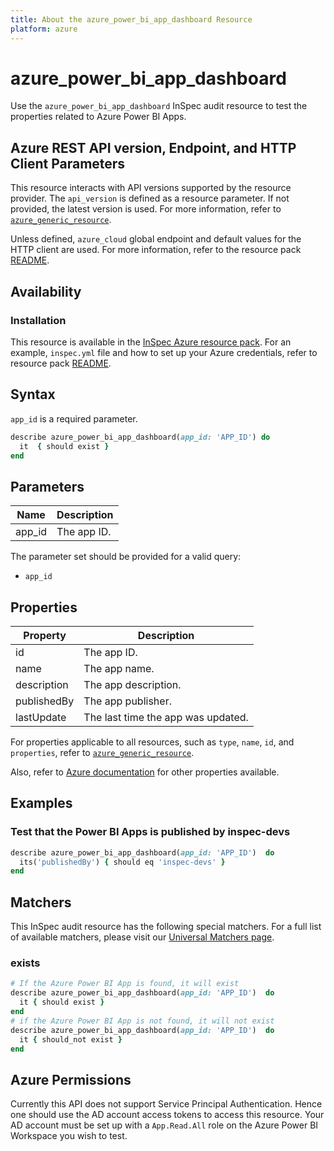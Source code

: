 ```yaml
---
title: About the azure_power_bi_app_dashboard Resource
platform: azure
---
```


# azure_power_bi_app_dashboard

Use the `azure_power_bi_app_dashboard` InSpec audit resource to test the properties related to Azure Power BI Apps.

## Azure REST API version, Endpoint, and HTTP Client Parameters

This resource interacts with API versions supported by the resource provider. The `api_version` is defined as a resource parameter.
If not provided, the latest version is used. For more information, refer to [`azure_generic_resource`](azure_generic_resource.md).

Unless defined, `azure_cloud` global endpoint and default values for the HTTP client are used. For more information, refer to the resource pack [README](../../README.md).

## Availability

### Installation

This resource is available in the [InSpec Azure resource pack](https://github.com/inspec/inspec-azure). For an example, `inspec.yml` file and how to set up your Azure credentials, refer to resource pack [README](../../README.md#Service-Principal).

## Syntax

`app_id` is a required parameter.

```ruby
describe azure_power_bi_app_dashboard(app_id: 'APP_ID') do
  it  { should exist }
end
```

## Parameters

| Name           | Description                                                                      |
|----------------|----------------------------------------------------------------------------------|
| app_id         | The app ID.                                                                |

The parameter set should be provided for a valid query:

- `app_id`

## Properties

| Property                            | Description                                                      |
|-------------------------------------|------------------------------------------------------------------|
| id                                  | The app ID.                                                      |
| name                                | The app name.                                                    |
| description                         | The app description.                                             |
| publishedBy                         | The app publisher.                                               |
| lastUpdate                          | The last time the app was updated.                               |

For properties applicable to all resources, such as `type`, `name`, `id`, and `properties`, refer to [`azure_generic_resource`](azure_generic_resource.md#properties).

Also, refer to [Azure documentation](https://docs.microsoft.com/en-us/rest/api/power-bi/apps/get-app) for other properties available.

## Examples

### Test that the Power BI Apps is published by inspec-devs

```ruby
describe azure_power_bi_app_dashboard(app_id: 'APP_ID')  do
  its('publishedBy') { should eq 'inspec-devs' }
end
```

## Matchers

This InSpec audit resource has the following special matchers. For a full list of available matchers, please visit our [Universal Matchers page](/inspec/matchers/).

### exists

```ruby
# If the Azure Power BI App is found, it will exist
describe azure_power_bi_app_dashboard(app_id: 'APP_ID')  do
  it { should exist }
end
# if the Azure Power BI App is not found, it will not exist
describe azure_power_bi_app_dashboard(app_id: 'APP_ID')  do
  it { should_not exist }
end
```

## Azure Permissions

Currently this API does not support Service Principal Authentication. Hence one should use the AD account access tokens to access this resource.
Your AD account must be set up with a `App.Read.All` role on the Azure Power BI Workspace you wish to test.